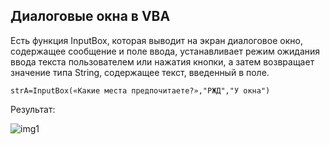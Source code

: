 Диалоговые окна в VBA
---

Есть функция InputBox, которая выводит на экран диалоговое окно, содержащее сообщение и поле ввода, устанавливает режим ожидания ввода текста пользователем или нажатия кнопки, а затем возвращает значение типа String, содержащее текст, введенный в поле.

```VB.net
strA=InputBox(«Какие места предпочитаете?»,"РЖД","У окна")
```

Результат:

![img1](http://psuti-op.narod.ru/61_clip_image001.gif)
